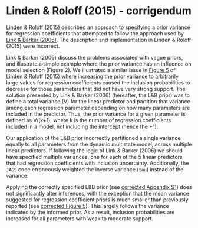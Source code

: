 # Linden & Roloff (2015) - corrigendum
[Linden &amp; Roloff (2015)](http://onlinelibrary.wiley.com/doi/10.1002/ece3.1618/full) described an approach to specifying a prior variance for regression coefficients that attempted to follow the approach used by [Link &amp; Barker (2006)](https://www.pwrc.usgs.gov/prodabs/ab10060307/6623_Link.pdf).  The description and implementation in Linden &amp; Roloff (2015) were incorrect.

Link &amp; Barker (2006) discuss the problems associated with vague priors, and illustrate a simple example where the prior variance has an influence on model selection (Figure 2).  We illustrated a similar issue in [Figure 5](http://onlinelibrary.wiley.com/enhanced/figures/doi/10.1002/ece3.1618#figure-viewer-ece31618-fig-0005) of Linden &amp; Roloff (2015) where increasing the prior variance to arbitrarily large values for regression coefficients caused the inclusion probabilities to decrease for those parameters that did not have very strong support.  The solution presented by Link &amp; Barker (2006) (hereafter, the L&B prior) was to define a total variance (V) for the linear predictor and partition that variance among each regression parameter depending on how many parameters are included in the predictor.  Thus, the prior variance for a given parameter is defined as V/(k+1), where k is the number of regression coefficients included in a model, not including the intercept (hence the +1).

Our application of the L&B prior incorrectly partitioned a single variance equally to all parameters from the dynamic multistate model, across multiple linear predictors.  If following the logic of Link &amp; Barker (2006) we should have specified multiple variances, one for each of the 5 linear predictors that had regression coefficients with inclusion uncertainty.  Additionally, the `JAGS` code erroneously weighted the inverse variance (`tau`) instead of the variance.

Applying the correctly specified L&B prior (see [corrected Appendix S1](https://github.com/danlinden/Linden_Roloff_2015/blob/master/LindenAppendixS1_corrected.doc)) does not significantly alter inferences, with the exception that the mean variance suggested for regression coefficient priors is much smaller than previously reported (see [corrected Figure 5](https://github.com/danlinden/Linden_Roloff_2015/blob/master/Linden%26Roloff(2015)_Fig5corrected.png)).  This largely follows the variance indicated by the informed prior.  As a result, inclusion probabilities are increased for all parameters with weak to moderate support.
